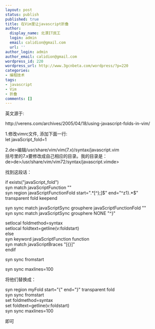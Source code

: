 ```yaml
---
layout: post
status: publish
published: true
title: 在Vim里让javascript折叠
author:
  display_name: 北漂IT民工
  login: admin
  email: calidion@gmail.com
  url: ''
author_login: admin
author_email: calidion@gmail.com
wordpress_id: 220
wordpress_url: http://www.3gcnbeta.com/wordpress/?p=220
categories:
- 编程技术
tags:
- javascript
- Vim
- 折叠
comments: []
---
```

<p>英文源于:</p>
<p>http://verens.com/archives/2005/04/18/using-javascript-folds-in-vim/</p>
<p>1.修改vimrc文件, 添加下面一行:<br />
let javaScript_fold=1</p>
<p>2.de>编辑/usr/share/vim/vim(7.x)/syntax/javascript.vim<br />
括号里的7.x要修改成自己相应的目录。我的目录是：<br />
de>de>/usr/share/vim/vim72/syntax/javascript.vimde></p>
<p>找到这段话：</p>
<p>if exists("javaScript_fold")<br />
    syn match   javaScriptFunction      "<function>"<br />
    syn region  javaScriptFunctionFold  start="<function>.*[^};]$" end="^z1}.*$" transparent fold keepend</p>
<p>    syn sync match javaScriptSync       grouphere javaScriptFunctionFold "<function>"<br />
    syn sync match javaScriptSync       grouphere NONE "^}"</p>
<p>    setlocal foldmethod=syntax<br />
    setlocal foldtext=getline(v:foldstart)<br />
else<br />
    syn keyword javaScriptFunction      function<br />
    syn match   javaScriptBraces           "[{}]"<br />
endif</p>
<p>syn sync fromstart</p>
<p>syn sync maxlines=100</p>
<p>将他们替换成：</p>
<p>syn region myFold start="{" end="}" transparent fold<br />
syn sync fromstart<br />
set foldmethod=syntax<br />
set foldtext=getline(v:foldstart)<br />
syn sync maxlines=100</p>
<p>即可</p>
